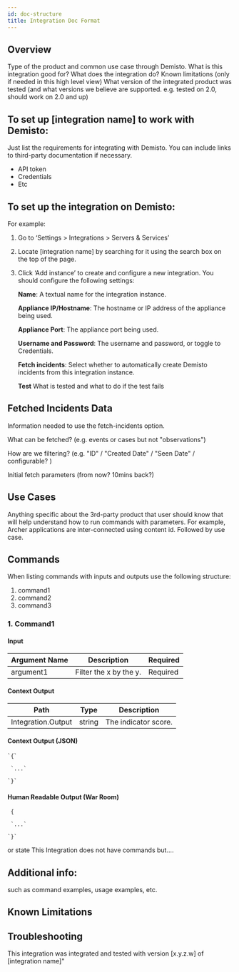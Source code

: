 ```yaml
---
id: doc-structure
title: Integration Doc Format
---
```


## Overview
Type of the product and common use case through Demisto.
  What is this integration good for? 
  What does the integration do? 
Known limitations (only if needed in this high level view)
What version of the integrated product was tested (and what versions we believe are supported. e.g. tested on 2.0, should work on 2.0 and up) 

## To set up [integration name] to work with Demisto:
Just list the requirements for integrating with Demisto. You can include links to third-party documentation if necessary.

* API token
* Credentials 
* Etc

## To set up the integration on Demisto:
For example:
1. Go to ‘Settings > Integrations > Servers & Services’
2. Locate [integration name] by searching for it using the search box on the top of the page.
3. Click ‘Add instance’ to create and configure a new integration. You should configure the following settings:  

   **Name**: A textual name for the integration instance.

   **Appliance IP/Hostname**: The hostname or IP address of the appliance being used.

   **Appliance Port**: The appliance port being used.

   **Username and Password**: The username and password, or toggle to Credentials.

   **Fetch incidents**: Select whether to automatically create Demisto incidents from this integration instance. 

   **Test** What is tested and what to do if the test fails


## Fetched Incidents Data
Information needed to use the fetch-incidents option.

What can be fetched? (e.g. events or cases but not "observations")

How are we filtering? (e.g. "ID" / "Created Date" / "Seen Date" / configurable? )

Initial fetch parameters (from now? 10mins back?)


## Use Cases
Anything specific about the 3rd-party product that user should know that will help understand how to run commands with parameters. For example, Archer applications are inter-connected using content id.
Followed by use case.

## Commands
When listing commands with inputs and outputs use the following structure:
1. command1
2. command2
3. command3


### 1. Command1

   #### Input
|Argument Name | Description | Required |
| ---- | ---- | ---- |
|argument1 | Filter the x by the y. | Required |
   
#### Context Output
|Path | Type | Description |
| ---- | ---- | ---- |
|Integration.Output | string | The indicator score. |
 
   #### Context Output (JSON)

    `{`

     `...`

    `}`


   #### Human Readable Output (War Room)

   ` {`

     `...`

    `}`


or state
This Integration does not have commands but....

## Additional info:
such as command examples, usage examples, etc.

## Known Limitations
## Troubleshooting 

This integration was integrated and tested with version [x.y.z.w] of [integration name]"